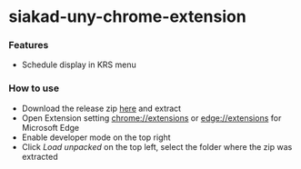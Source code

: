 # siakad-uny-chrome-extension

### Features
* Schedule display in KRS menu

### How to use
* Download the release zip [here](https://github.com/nartos9090/siakad-uny-chrome-extension/releases/latest) and extract
* Open Extension setting [chrome://extensions](chrome://extensions) or [edge://extensions](edge://extensions) for Microsoft Edge
* Enable developer mode on the top right
* Click *Load unpacked* on the top left, select the folder where the zip was extracted
